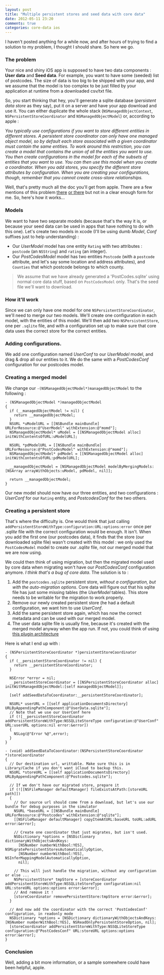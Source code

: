 ```yaml
---
layout: post
title: "Multiple persistent stores and seed data with core data"
date: 2012-05-11 23:20
comments: true
categories: core-data ios
---
```


I haven't posted anything for a while now, and after hours of trying to find a solution to my problem, I thought I should share. So here we go.

### The problem

Your nice and shiny iOS app is supposed to have two data components : **User data** and **Seed data**.
For example, you want to have some (seeded) list of postcodes. The size of data is too big to be shipped with your app,
and we assume that the model is too complex to be just filled by your application at runtime from a downloaded csv/txt file.

So, you start thinking that hey, you'll generate a sqlite database (_persistent data store_ as they say), put it on a server and have your app download and use it.
You can either duplicate the whole stack (`NSManagedObjectContext`, `NSPersistentStoreCoordinator` and `NSManagedObjectModel`) or, according to apple :

_You typically use configurations if you want to store different entities in
 different stores. A persistent store coordinator can only have one managed
 object model, so by default each store associated with a given coordinator
 must contain the same entities. To work around this restriction, you can
 create a model that contains the union of all the entities you want to use.
 You then create configurations in the model for each of the subsets of
 entities that you want to use. You can then use this model when you create a
 coordinator. When you add stores, you specify the different store attributes
 by configuration. When you are creating your configurations, though, remember
 that you cannot create cross-store relationships._

Well, that's pretty much all the doc you'll get from apple.
There are a few mentions of this problem [there](http://stackoverflow.com/questions/9970103/what-is-an-efficient-way-to-merge-two-ios-core-data-persistent-stores)
[or there](http://stackoverflow.com/questions/10224016/coredata-with-multiple-stores-configuration-woes)
but not in a clear enough form for me. So, here's how it works...

<!-- more -->

### Models

We want to have two separate models (because that's the way it is, or because your seed data can be used in apps that have nothing to do with this one).
Let's create two models in xcode (I'll be using dumb _Model_, _Conf_ suffixes just to help understanding) :

* Our _UserModel_ model has one entity `Rating` with two attributes : `postcode` (an `NSString`) and `rating` (an integer).
* Our _PostCodesModel_ model has two entities `Postcode` (with a `postcode` attribute, and let's say some location and address attributes), and `Counties` that
  which postcode belongs to which county.

> We assume that we have already generated a 'PostCodes.sqlite' using normal core data stuff, based on `PostCodesModel` only. That's the seed file we'll want to download.

### How it'll work
Since we can only have one model for one `NSPersistentStoreCoordinator`, we'll need to merge our two models.
We'll create one configuration in each model, with the entities of this model.
We'll then add two `NSPersistentStore`, one per `.sqlite` file, and with a configuration set up to make sure that core data
uses the correct store for the correct entities.

### Adding configurations.
We add one configuration named _UserConf_ to our _UserModel_ model, and drag & drop all our entities to it.
We do the same with a _PostCodesConf_ configuration for our postcodes model.

### Creating a merged model
We change our `-(NSManagedObjectModel*)managedObjectModel` to the following :

``` objc
- (NSManagedObjectModel *)managedObjectModel
{
  if (__managedObjectModel != nil) {
    return __managedObjectModel;
  }
  NSURL *uModelURL = [[NSBundle mainBundle] URLForResource:@"UserModel" withExtension:@"momd"];
  NSManagedObjectModel* uModel = [[NSManagedObjectModel alloc] initWithContentsOfURL:uModelURL];
  
  NSURL *pdModelURL = [[NSBundle mainBundle] URLForResource:@"PostCodesModel" withExtension:@"momd"];
  NSManagedObjectModel* pdModel = [[NSManagedObjectModel alloc] initWithContentsOfURL:pdModelURL];

  __managedObjectModel = [NSManagedObjectModel modelByMergingModels:[NSArray arrayWithObjects:uModel, pdModel, nil]];

  return __managedObjectModel;
}
```

Our new model should now have our three entities, and two configurations : _UserConf_ for our `Rating` entity, and _PostcodesConf_ for the two others.

### Creating a persistent store

That's where the difficulty is. One would think that just calling `addPersistentStoreWithType:configuration:URL:options:error`
once per _.sqlite_ file with the correct configuration would be enough. It isn't. When you add the first one (our postcodes data),
it finds that the store (our downloaded sqlite file) wasn't created with this model : we only used the `PostCodesModel` model to create
our _.sqlite_ file, not our merged model that we are now using.

We could then think of using migration, but then the migrated model used by core data when migrating won't have
our _PostCodesConf_ configuration anymore. *I think that's a bug of core data*.
The solution is to :

1. Add the `postcodes.sqlite` persistent store, *without a configuration, but with the auto-migration options*. Core data will figure out 
   that his sqlite file has just some missing tables (the _UserModel_ tables). This store needs to be writable for the migration to work
   properly.
2. Remove our newly created persistent store (he had a default configuration, we want him to use _UserConf_.
3. Add the same persistent store again, which has now the correct metadata and can be used with our merged model.
4. The user data sqlite file is usually fine, because it's created with the merged model anyway when the app run.
   If not, you could think of using [this plugin architecture](http://www.cimgf.com/2009/05/03/core-data-and-plug-ins/)

Here is what I end up with :

``` objc
- (NSPersistentStoreCoordinator *)persistentStoreCoordinator
{
  if (__persistentStoreCoordinator != nil) {
    return __persistentStoreCoordinator;
  }

  NSError *error = nil;
  __persistentStoreCoordinator = [[NSPersistentStoreCoordinator alloc] initWithManagedObjectModel:[self managedObjectModel]];

  [self addSeedDataToCoordinator:__persistentStoreCoordinator];
  
  NSURL* userURL = [[self applicationDocumentsDirectory] URLByAppendingPathComponent:@"UserData.sqlite"];
  // Note that we use our UserConf here
  if (![__persistentStoreCoordinator addPersistentStoreWithType:NSSQLiteStoreType configuration:@"UserConf" URL:userURL options:nil error:&error])
  {
    NSLog(@"Error %@",error);
  }
}

- (void) addSeedDataToCoordinator:(NSPersistentStoreCoordinator *)storeCoordinator
{
  // Our destination url, writtable. Make sure this is in Library/Cache if you don't want iCloud to backup this.
  NSURL *storeURL = [[self applicationDocumentsDirectory] URLByAppendingPathComponent:@"Postcodes.sqlite"];

  // If we don't have our migrated store, prepare it
  if (![[NSFileManager defaultManager] fileExistsAtPath:[storeURL path]])
  {
    // Our source url should come from a download, but let's use our bundle for debug purposes in the simulator
    NSURL *baseURL = [[NSBundle mainBundle] URLForResource:@"Postcodes" withExtension:@"sqlite"];
    [[NSFileManager defaultManager] copyItemAtURL:baseURL toURL:adURL error:&error];

    // Create one coordinator that just migrates, but isn't used.
    NSDictionary *options = [NSDictionary dictionaryWithObjectsAndKeys:
      [NSNumber numberWithBool:YES], NSMigratePersistentStoresAutomaticallyOption,
      [NSNumber numberWithBool:YES], NSInferMappingModelAutomaticallyOption,
      nil];

    // This will just handle the migration, without any configuration or else ...
    NSPersistentStore* tmpStore = [storeCoordinator addPersistentStoreWithType:NSSQLiteStoreType configuration:nil URL:storeURL options:options error:&error];
    // And remove it !
    [storeCoordinator removePersistentStore:tmpStore error:&error];
  }

  // And now add the coordinator with the correct 'PostCodesConf' configuration, in readonly mode
  NSDictionary *options = [NSDictionary dictionaryWithObjectsAndKeys:[NSNumber numberWithBool:YES], NSReadOnlyPersistentStoreOption, nil];
  [storeCoordinator addPersistentStoreWithType:NSSQLiteStoreType configuration:@"PostCodesConf" URL:storeURL options:options error:&error];
}
```

### Conclusion

Well, adding a bit more information, or a sample somewhere could have been helpful, apple.
